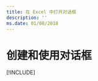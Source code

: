 ```yaml
---
title: 在 Excel 中打开对话框
description: ''
ms.date: 01/08/2018
---
```


# <a name="create-and-use-a-dialog"></a>创建和使用对话框

[!INCLUDE[](../includes/excel-tutorial-open-dialog.md)]